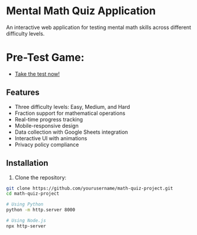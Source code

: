 # Mental Math Quiz Application

An interactive web application for testing mental math skills across different difficulty levels.

# Pre-Test Game:
* [Take the test now!](https://azza0001.github.io/pre-test_snakeGame/)

## Features

- Three difficulty levels: Easy, Medium, and Hard
- Fraction support for mathematical operations
- Real-time progress tracking
- Mobile-responsive design
- Data collection with Google Sheets integration
- Interactive UI with animations
- Privacy policy compliance

## Installation

1. Clone the repository:
```bash
git clone https://github.com/yourusername/math-quiz-project.git
cd math-quiz-project

# Using Python
python -m http.server 8000

# Using Node.js
npx http-server
